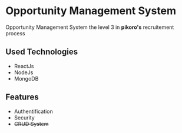# Opportunity Management System
Opportunity Management System the level 3 in **pikoro's** recruitement process 

## Used Technologies
- ReactJs
- NodeJs
- MongoDB

## Features

- Authentification
- Security
- ~~CRUD System~~
